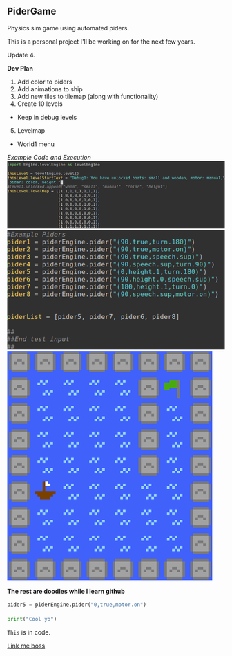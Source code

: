 ## PiderGame
Physics sim game using automated piders. 

This is a personal project I'll be working on for the next few years. 

Update 4.

**Dev Plan**

1. Add color to piders
2. Add animations to ship
3. Add new tiles to tilemap (along with functionality)
4. Create 10 levels
  * Keep in debug levels
5. Levelmap

* World1 menu

*Example Code and Execution*
![code1](/ExampleFiles/code1.png)
![code2](/ExampleFiles/code2.png)
![Game Output](/ExampleFiles/Level2.png)



**The rest are doodles while I learn github**

```Python
pider5 = piderEngine.pider("0,true,motor.on")

print("Cool yo")

```

`This` is in code.

[Link me boss]("https://www.google.com")
